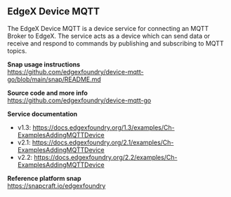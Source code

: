 EdgeX Device MQTT
---
The EdgeX Device MQTT is a device service for connecting an MQTT Broker to EdgeX.
The service acts as a device which can send data or receive and respond to commands
by publishing and subscribing to MQTT topics.

**Snap usage instructions**  
https://github.com/edgexfoundry/device-mqtt-go/blob/main/snap/README.md

**Source code and more info**  
https://github.com/edgexfoundry/device-mqtt-go

**Service documentation**  
* v1.3: https://docs.edgexfoundry.org/1.3/examples/Ch-ExamplesAddingMQTTDevice
* v2.1: https://docs.edgexfoundry.org/2.1/examples/Ch-ExamplesAddingMQTTDevice
* v2.2: https://docs.edgexfoundry.org/2.2/examples/Ch-ExamplesAddingMQTTDevice

**Reference platform snap**  
https://snapcraft.io/edgexfoundry

